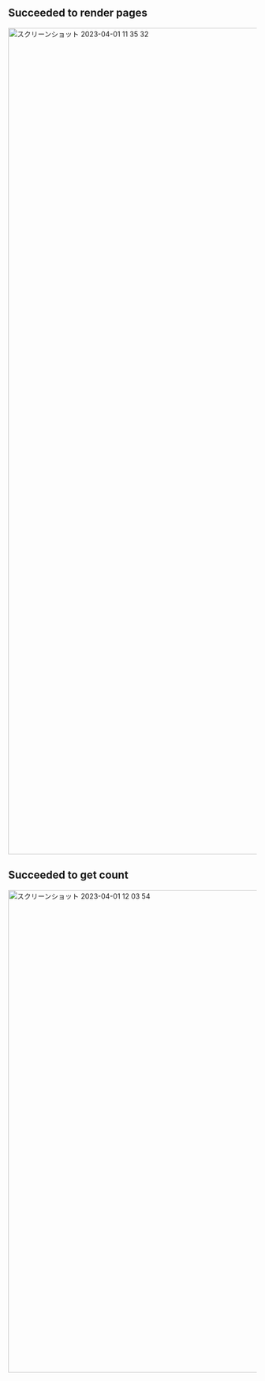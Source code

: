 ## Succeeded to render pages

<img width="1675" alt="スクリーンショット 2023-04-01 11 35 32" src="https://user-images.githubusercontent.com/15997287/229261850-4d1a031b-ae8e-4c61-a337-e595c714de0e.png">


## Succeeded to get count

<img width="978" alt="スクリーンショット 2023-04-01 12 03 54" src="https://user-images.githubusercontent.com/15997287/229262797-38972c85-6c16-4a0b-bbea-cb091223ba03.png">
